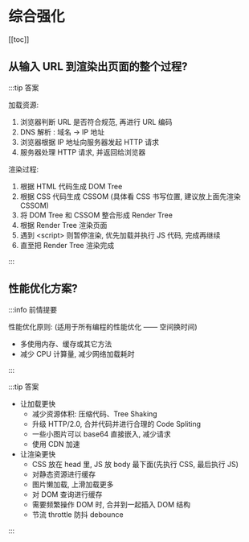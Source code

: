 # 综合强化

[[toc]]

## 从输入 URL 到渲染出页面的整个过程?

:::tip 答案

加载资源:

1. 浏览器判断 URL 是否符合规范, 再进行 URL 编码
2. DNS 解析 : 域名 -> IP 地址
3. 浏览器根据 IP 地址向服务器发起 HTTP 请求
4. 服务器处理 HTTP 请求, 并返回给浏览器

渲染过程:

1. 根据 HTML 代码生成 DOM Tree
2. 根据 CSS 代码生成 CSSOM (具体看 CSS 书写位置, 建议放上面先渲染 CSSOM)
3. 将 DOM Tree 和 CSSOM 整合形成 Render Tree
4. 根据 Render Tree 渲染页面
5. 遇到 &lt;script&gt; 则暂停渲染, 优先加载并执行 JS 代码, 完成再继续
6. 直至把 Render Tree 渲染完成

:::

## 性能优化方案?

:::info 前情提要

性能优化原则: (适用于所有编程的性能优化 —— 空间换时间)

- 多使用内存、缓存或其它方法
- 减少 CPU 计算量, 减少网络加载耗时

:::

:::tip 答案

- 让加载更快
  - 减少资源体积: 压缩代码、Tree Shaking
  - 升级 HTTP/2.0, 合并代码并进行合理的 Code Spliting
  - 一些小图片可以 base64 直接嵌入, 减少请求
  - 使用 CDN 加速
- 让渲染更快
  - CSS 放在 head 里, JS 放 body 最下面(先执行 CSS, 最后执行 JS)
  - 对静态资源进行缓存
  - 图片懒加载, 上滑加载更多
  - 对 DOM 查询进行缓存
  - 需要频繁操作 DOM 时, 合并到一起插入 DOM 结构
  - 节流 throttle 防抖 debounce

:::
